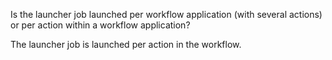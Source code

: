 Is the launcher job launched per workflow application \(with several actions\) or per action within a workflow application?

The launcher job is launched per action in the workflow.

